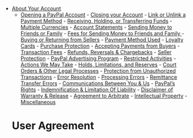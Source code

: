 - [About Your Account](#top) <ul class="sub-menu"> <li class="active">[Opening a PayPal Account](#opening-account) - [Closing your Account](#closing-account) - [Link or Unlink a Payment Method](#linking-funding) - [Receiving, Holding, or Transferring Funds](#holding-balance) - [Multiple Currencies](#multiple-currencies) - [Account Statements](#account-statements)  - [Sending Money to Friends or Family](#sending-money) - [Fees for Sending Money to Friends and Family ](#fees-for-sending-money) - [Buying or Returning from Sellers](#buying) - [Payment Method Used](#payment-methods) - [Loyalty Cards](#loyalty-cards) - [Purchase Protection](#purchase-protection)  - [Accepting Payments from Buyers](#accepting-payments) - [Transaction Fees](#transaction-fees) - [Refunds, Reversals &amp; Chargebacks](#refunds-reversals-chargebacks) - [Seller Protection](#seller-protection) - [PayPal Advertising Program](#advertising-program)  - [Restricted Activities](#restricted-activities) - [Actions We May Take](#actions) - [Holds, Limitations, and Reserves](#holds-limitations) - [Court Orders &amp; Other Legal Processes](#court-orders)  - [Protection from Unauthorized Transactions](#unauthorized-transactions) - [Error Resolution](#error-resolution) - [Processing Errors](#processing-errors) - [Remittance Transfer Errors](#remittance-errors)  - [Communications Between You &amp; Us](#communications) - [PayPal’s Rights](#paypals-rights) - [Indemnification &amp; Limitation Of Liability](#indemnification) - [Disclaimer of Warranty &amp; Release](#disclaimer-warranty) - [Agreement to Arbitrate](#agreement-arbitrate) - [Intellectual Property](#intellectual-property) - [Miscellaneous](#miscellaneous) 
# User Agreement
